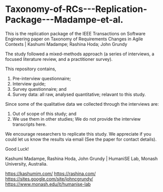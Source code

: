 # Taxonomy-of-RCs---Replication-Package---Madampe-et-al.
This is the replication package of the IEEE Transactions on Software Engineering paper on Taxonomy of Requirements Changes in Agile Contexts | Kashumi Madampe; Rashina Hoda; John Grundy

The study followed a mixed-methods approach (a series of interviews, a focused literature review, and a practitioner survey).

This repository contains,
1. Pre-interview questionnaire;
2. Interview guide;
3. Survey questionnaire; and
4. Survey data: all raw, analysed quantitative;
relavant to this study.

Since some of the qualitative data we collected through the interviews are:
1. Out of scope of this study; and
2. We use them in other studies;
We do not provide the interview transcripts here.

We encourage researchers to replicate this study. We appreciate if you could let us know the results via email (See the paper for contact details).

Good Luck!

Kashumi Madampe, Rashina Hoda, John Grundy | 
HumaniSE Lab,
Monash University, Australia.

https://kashumim.com/ 
https://rashina.com/ 
https://sites.google.com/site/johncgrundy/ 
https://www.monash.edu/it/humanise-lab
